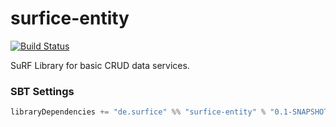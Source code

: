 surfice-entity
==============
[![Build Status](https://travis-ci.org/jokade/surfice-entity.svg?branch=master)](https://travis-ci.org/jokade/surfice-entity)

SuRF Library for basic CRUD data services.

### SBT Settings
```scala
libraryDependencies += "de.surfice" %% "surfice-entity" % "0.1-SNAPSHOT"
